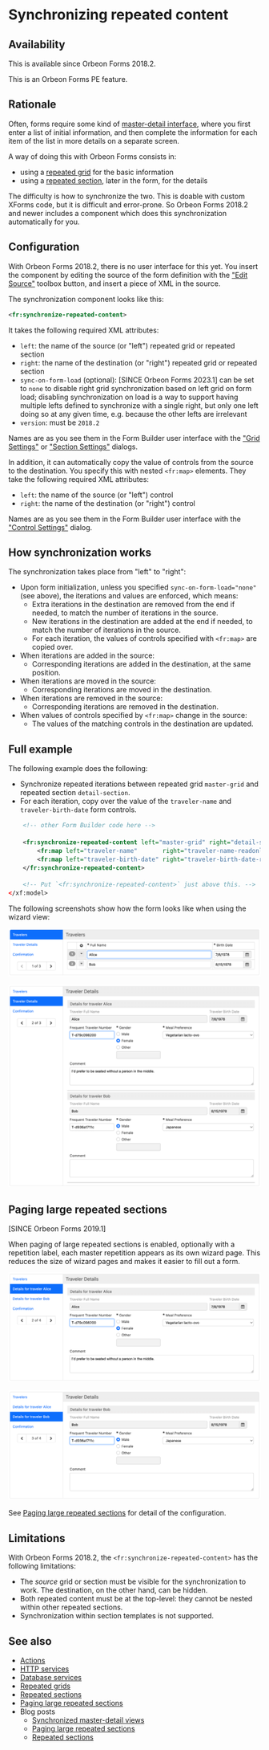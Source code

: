 # Synchronizing repeated content

## Availability

This is available since Orbeon Forms 2018.2.

This is an Orbeon Forms PE feature.

## Rationale

Often, forms require some kind of [master-detail interface](https://en.wikipedia.org/wiki/Master%E2%80%93detail_interface), where you first enter a list of initial information, and then complete the information for each item of the list in more details on a separate screen.

A way of doing this with Orbeon Forms consists in:

- using a [repeated grid](repeated-grids.md) for the basic information
- using a [repeated section](section-settings.md#repeated-content), later in the form, for the details

The difficulty is how to synchronize the two. This is doable with custom XForms code, but it is difficult and error-prone. So Orbeon Forms 2018.2 and newer includes a component which does this synchronization automatically for you.

## Configuration

With Orbeon Forms 2018.2, there is no user interface for this yet. You insert the component by editing the source of the form definition with the ["Edit Source"](edit-source.md) toolbox button, and insert a piece of XML in the source.

The synchronization component looks like this:

```xml
<fr:synchronize-repeated-content>
```

It takes the following required XML attributes:

- `left`: the name of the source (or "left") repeated grid or repeated section 
- `right`: the name of the destination (or "right") repeated grid or repeated section
- `sync-on-form-load` (optional): [SINCE Orbeon Forms 2023.1] can be set to `none` to disable right grid synchronization based on left grid on form load; disabling synchronization on load is a way to support having multiple lefts defined to synchronize with a single right, but only one left doing so at any given time, e.g. because the other lefts are irrelevant
- `version`: must be `2018.2`

Names are as you see them in the Form Builder user interface with the ["Grid Settings"](repeated-grids.md#grid-settings) or ["Section Settings"](section-settings.md#basic-settings) dialogs.

In addition, it can automatically copy the value of controls from the source to the destination. You specify this with nested `<fr:map>` elements. They take the following required XML attributes:

- `left`: the name of the source (or "left") control 
- `right`: the name of the destination (or "right") control

Names are as you see them in the Form Builder user interface with the ["Control Settings"](control-settings.md#basic-options) dialog.

## How synchronization works

The synchronization takes place from "left" to "right":

- Upon form initialization, unless you specified `sync-on-form-load="none"` (see above), the iterations and values are enforced, which means:
   - Extra iterations in the destination are removed from the end if needed, to match the number of iterations in the source.
   - New iterations in the destination are added at the end if needed, to match the number of iterations in the source.
   - For each iteration, the values of controls specified with `<fr:map>` are copied over.
- When iterations are added in the source:
    - Corresponding iterations are added in the destination, at the same position.
- When iterations are moved in the source:
    - Corresponding iterations are moved in the destination.
- When iterations are removed in the source:
    - Corresponding iterations are removed in the destination.
- When values of controls specified by `<fr:map>` change in the source:
    - The values of the matching controls in the destination are updated.

## Full example

The following example does the following:

- Synchronize repeated iterations between repeated grid `master-grid` and repeated section `detail-section`.
- For each iteration, copy over the value of the `traveler-name` and `traveler-birth-date` form controls.

```xml
    <!-- other Form Builder code here -->

    <fr:synchronize-repeated-content left="master-grid" right="detail-section" version="2018.2">
        <fr:map left="traveler-name"       right="traveler-name-readonly"/>
        <fr:map left="traveler-birth-date" right="traveler-birth-date-readonly"/>
    </fr:synchronize-repeated-content>
    
    <!-- Put `<fr:synchronize-repeated-content>` just above this. -->
</xf:model>
```

The following screenshots show how the form looks like when using the wizard view:

![Master view](images/sync-master.png)

![Detail view](images/sync-detail.png)

## Paging large repeated sections 

[SINCE Orbeon Forms 2019.1]

When paging of large repeated sections is enabled, optionally with a repetition label, each master repetition appears as its own wizard page. This reduces the size of wizard pages and makes it easier to fill out a form.

![Detail view](images/sync-detail-paging-alice.png)

![Detail view](images/sync-detail-paging-bob.png)

See [Paging large repeated sections](/form-runner/feature/wizard-view.md#paging-large-repeated-sections) for detail of the configuration.

## Limitations

With Orbeon Forms 2018.2, the  `<fr:synchronize-repeated-content>` has the following limitations:

- The *source* grid or section must be visible for the synchronization to work. The destination, on the other hand, can be hidden.
- Both repeated content must be at the top-level: they cannot be nested within other repeated sections.
- Synchronization within section templates is not supported.

## See also

- [Actions](actions.md)
- [HTTP services](http-services.md)
- [Database services](database-services.md)
- [Repeated grids](repeated-grids.md)
- [Repeated sections](section-settings.md#repeated-content)
- [Paging large repeated sections](/form-runner/feature/wizard-view.md#paging-large-repeated-sections)
- Blog posts
    - [Synchronized master-detail views](https://blog.orbeon.com/2019/01/synchronized-master-detail-views.html)
    - [Paging large repeated sections](https://blog.orbeon.com/2019/09/paging-large-repeated-sections.html)
    - [Repeated sections](https://blog.orbeon.com/2014/01/repeated-sections.html)

